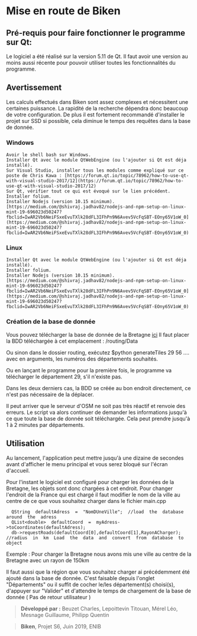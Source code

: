 
# Mise en route de Biken

## Pré-requis pour faire fonctionner le programme sur Qt:

Le logiciel a été réalisé sur la version 5.11 de Qt. Il faut avoir une version au moins aussi récente pour pouvoir utiliser toutes les fonctionnalités du programme.

## Avertissement
Les calculs effectués dans Biken sont assez complexes et nécessitent une certaines puissance. La rapidité de la recherche dépendra donc beaucoup de votre configuration.
De plus il est fortement recommandé d'installer le projet sur SSD si possible, cela diminue le temps des requêtes dans la base de donnée.

### Windows
    Avoir le shell bash sur Windows.
    Installer Qt avec le module QtWebEngine (ou l'ajouter si Qt est déja installé).
    Sur Visual Studio, installer tous les modules comme expliqué sur ce poste de Chris Kawa : [https://forum.qt.io/topic/78962/how-to-use-qt-with-visual-studio-2017/12](https://forum.qt.io/topic/78962/how-to-use-qt-with-visual-studio-2017/12)
    Sur Qt, vérifier tout ce qui est évoqué sur le lien précédent.
    Installer folium.
    Installer Nodejs (version 10.15 minimum). [https://medium.com/@shivraj.jadhav82/nodejs-and-npm-setup-on-linux-mint-19-696023d50247?fbclid=IwAR2Vb6NeiFSxeEvuTXlk28dFL3IFhPn9N6Avev5VcFqSBT-EOny65V1oW_0](https://medium.com/@shivraj.jadhav82/nodejs-and-npm-setup-on-linux-mint-19-696023d50247?fbclid=IwAR2Vb6NeiFSxeEvuTXlk28dFL3IFhPn9N6Avev5VcFqSBT-EOny65V1oW_0)
    
### Linux
    Installer Qt avec le module QtWebEngine (ou l'ajouter si Qt est déja installé).
    Installer folium.
    Installer Nodejs (version 10.15 minimum). [https://medium.com/@shivraj.jadhav82/nodejs-and-npm-setup-on-linux-mint-19-696023d50247?fbclid=IwAR2Vb6NeiFSxeEvuTXlk28dFL3IFhPn9N6Avev5VcFqSBT-EOny65V1oW_0](https://medium.com/@shivraj.jadhav82/nodejs-and-npm-setup-on-linux-mint-19-696023d50247?fbclid=IwAR2Vb6NeiFSxeEvuTXlk28dFL3IFhPn9N6Avev5VcFqSBT-EOny65V1oW_0)

### Création de la base de donnée 
Vous pouvez télécharger la base de donnée de la Bretagne [ici](https://we.tl/t-n98GX0dBoO)
Il faut placer la BDD téléchargée à cet emplacement  : /routing/Data

Ou sinon dans le dossier routing, exécutez $python generateTiles 29 56 .... avec en arguments, les numéros des départements souhaités.

Ou en lançant le programme pour la première fois, le programme 
	va télécharger le département 29, s'il n'existe pas.

Dans les deux derniers cas, la BDD se créée au bon endroit directement, ce n'est pas nécessaire de la déplacer.
	
Il peut arriver que le serveur d'OSM ne soit pas très réactif et renvoie des erreurs. Le script va alors continuer de demander les informations jusqu'à ce que toute la base de donnée soit téléchargée. Cela peut prendre jusqu'à 1 à 2 minutes par départements.


## Utilisation
Au lancement, l'application peut mettre jusqu'à une dizaine de secondes avant d'afficher le menu principal et vous serez bloqué sur l'écran d'accueil.

Pour l'instant le logiciel est configuré pour charger les données de la Bretagne, les objets sont donc chargées à cet endroit. Pour changer l'endroit de la France qui est chargé il faut modifier le nom de la ville au centre de ce que vous souhaitez charger dans le fichier main.cpp

      QString  defaultAdress  =  "NomDUneVille";  //load  the  database  around  the  adress
      QList<double>  defaultCoord  =  myAdress->toCoordinates(defaultAdress);
      db->requestRoads(defaultCoord[0],defaultCoord[1],RayonACharger);  //radius  in  km  Load  the  data  and  convert  from  database  to  object

Exemple : Pour charger la Bretagne nous avons mis une ville au centre de la Bretagne avec un rayon de 150km

Il faut aussi que la région que vous souhaitez charger ai précédemment été ajouté dans la base de donnée. C'est faisable depuis l'onglet "Départements" ou il suffit de cocher le/les département(s) choisi(s), d'appuyer sur "Valider" et d'attendre le temps de chargement de la base de donnée ( Pas de retour utilisateur )





> **Développé par  :** 
> Beuzet Charles,
> Lepoittevin Titouan,
> Mérel Léo,
> Mesnage Guillaume,
> Philipp Quentin

> **Biken**, Projet S6, Juin 2019, ENIB

